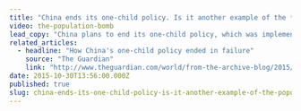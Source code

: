 ```yaml
---
title: "China ends its one-child policy. Is it another example of the *Population Bomb* theory gone wrong?"
video: the-population-bomb
lead_copy: "China plans to end its one-child policy, which was implemented to control population growth -- is this another example of the *Population Bomb* theory gone wrong?"
related_articles:
  - headline: "How China's one-child policy ended in failure"
    source: "The Guardian"
    link: "http://www.theguardian.com/world/from-the-archive-blog/2015/oct/29/china-one-child-policy-failure-archive-1979-2016"
date: 2015-10-30T13:56:00.000Z
published: true
slug: china-ends-its-one-child-policy-is-it-another-example-of-the-population-bomb-theory-gone-wrong
---
```


